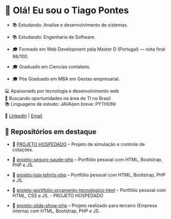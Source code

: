 # 👋 Olá! Eu sou o Tiago Pontes


- 📚 Estudando: Analise e desenvolvimento de sistemas.
- 📚 Estudando: Engenharia de Software.


- 🎓 Formado em Web Development pela Master D (Portugal) — nota final 98/100.
- 🎓 Graduado em Ciencias contabeis.
- 🎓 Pós Graduado em MBA em Gestao empresarial.

💻 Apaixonado por tecnologia e desenvolvimento web  
📍 Buscando oportunidades na área de TI no Brasil  
📚 Linguagens de estudo: JAVA(em breve: PYTHON)

🔗 [LinkedIn](https://www.linkedin.com/in/tiago-pontes-5030b3191/) | [Email](tithobatera2014@gmail.com)

## 💼 Repositórios em destaque

- 📁 [PROJETO HOSPEDADO](https://meuportifolio-1.netlify.app/) – Projeto de simulação e controle de cotações.

- 📁 [projeto-seguro-saude-php](https://github.com/tithobatera/seguro-saude-php) – Portfólio pessoal com HTML, Bootstrap, PHP e JS.
- 📁 [projeto-loja-tshirts-php](https://github.com/tithobatera/loja-t-shirts-php) – Portfólio pessoal com HTML, Bootstrap, PHP e JS.
- 📁 [projeto-portifolio-orçamento-tecnologico-html](https://github.com/tithobatera/portifolio-orcamento-html) – Portfólio pessoal com HTML, CSS e JS. - PROJETO HOSPEDADO
- 📁 [projeto-slide-show-php](https://github.com/tithobatera/slides-show-php) – Projeto realizado para terceiro (Empresa interna) com HTML, Bootstrap, PHP e JS.
  
